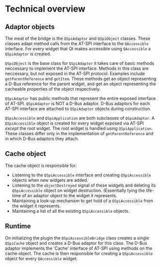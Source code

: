 # Technical overview #

## Adaptor objects ##

The meat of the bridge is the `QSpiAdaptor` and `QSpiObject` classes. These
classes adapt method calls from the AT-SPI interface to the `QAccessible`
interface. For every widget that Qt makes accessible using `QAccessible` a
`QSpiAdaptor` is created.

`QSpiObject` is the base class for `QSpiAdaptor` it takes care of basic methods
neccessary to implement the AT-SPI interface. Methods in this class are
neccessary, but not exposed in the AT-SPI protocol. Examples include
`getParentReference` and `getItem`. These methods get an object representing
a D-Bus reference for the parent widget, and get an object representing the
cacheable properties of the object respectively.

`QSpiAdaptor` has public methods that represent the entire exposed interface of
AT-SPI. `QSpiAdaptor` is NOT a D-Bus adaptor. D-Bus adaptors for each AT-SPI
interface are attached to `QSpiAdaptor` objects during construction.

`QSpiAccessible` and `QSpiApplication` are both subclasses of `QSpiAdaptor`.
A `QSpiAccessible` object is created for every widget exposed via AT-SPI
*except* the root widget. The root widget is handled using `QSpiApplication`.
These classes differ only in the implementation of `getParentReference` and
in which D-Bus adaptors they attach.

## Cache object ##

The cache object is responsible for:

- Listening to the `QSpiAccessible` interface and creating `QSpiAccessible`
  objects when new widgets are added.
- Listening to the `objectDestroyed` signal of these widgets and deleting
  its `QSpiAccessible` object on widget destruction. (Essentially tying the
  life-time of an adaptor object to the widget it represents.
- Maintaining a look-up mechanism to get hold of a `QSpiAccessible` from the
  widget it represents.
- Maintaining a list of all the existing `QSpiAccessible` objects.

## Runtime ##

On initializing the plugin the `QSpiAccessibleBridge` class creates a single
`QSpiCache` object and creates a D-Bus adaptor for this class. The D-Bus
adaptor implements the 'Cache' interface of AT-SPI using methods on the
cache object. The cache is then responsible for creating a `QSpiAccessible`
object for every `QAccessible` widget.
